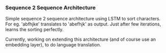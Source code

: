 ### Sequence 2 Sequence Architecture ###

Simple sequence 2 sequence architecture using LSTM to sort characters. For eg. 'abfhjke' translates to 'abefhjk' as output. Just after few iterations, learns the sorting perfectly.

Currently, working on extending this architecture (and of course use an embedding layer), to do language translation.
